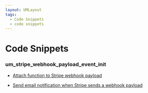 ```yaml
---
layout: UMLayout
tags: 
  - Code Snippets
  - code snippets
---
```

# Code Snippets
### um_stripe_webhook_payload_event_init
- [ Attach function to Stripe webhook payload](../hooks/snippets/4099d848f325bd33ca9257e24669926f)

 - [ Send email notification when Stripe sends a webhook payload](../hooks/snippets/f5a3f57fd0295a79763683f875b9320f)

